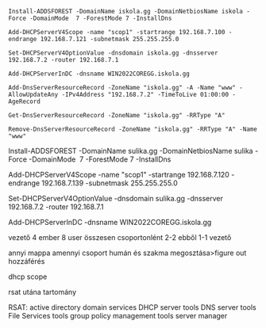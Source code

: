 ```
Install-ADDSFOREST -DomainName iskola.gg -DomainNetbiosName iskola -Force -DomainMode  7 -ForestMode 7 -InstallDns
```


```
Add-DHCPServerV4Scope -name "scop1" -startrange 192.168.7.100 -endrange 192.168.7.121 -subnetmask 255.255.255.0
```

```
Set-DHCPServerV4OptionValue -dnsdomain iskola.gg -dnsserver 192.168.7.2 -router 192.168.7.1
```

```
Add-DHCPServerInDC -dnsname WIN2022COREGG.iskola.gg
```

```
Add-DnsServerResourceRecord -ZoneName "iskola.gg" -A -Name "www" -AllowUpdateAny -IPv4Address "192.168.7.2" -TimeToLive 01:00:00 -AgeRecord
```

```
Get-DnsServerResourceRecord -ZoneName "iskola.gg" -RRType "A"
```

```
Remove-DnsServerResourceRecord -ZoneName "iskola.gg" -RRType "A" -Name "www"
```




Install-ADDSFOREST -DomainName sulika.gg -DomainNetbiosName sulika -Force -DomainMode  7 -ForestMode 7 -InstallDns


Add-DHCPServerV4Scope -name "scop1" -startrange 192.168.7.120 -endrange 192.168.7.139 -subnetmask 255.255.255.0


Set-DHCPServerV4OptionValue -dnsdomain sulika.gg -dnsserver 192.168.7.2 -router 192.168.7.1

Add-DHCPServerInDC -dnsname WIN2022COREGG.iskola.gg

vezető 4 ember
8 user összesen
csoportonlént 2-2 ebből 1-1 vezető

annyi mappa amennyi csoport
humán és szakma megosztása>figure out hozzáférés





dhcp scope

rsat utána tartomány


RSAT:
active directory domain services
DHCP server tools
DNS server tools
File Services tools
group policy management tools
server manager